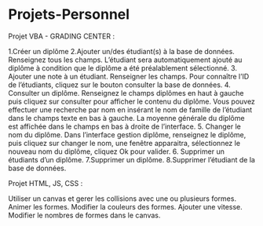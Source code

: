 # Projets-Personnel


Projet VBA - GRADING CENTER : 

1.Créer un diplôme
2.Ajouter un/des étudiant(s) à la base de données. Renseignez tous les champs.
L’étudiant sera automatiquement ajouté au diplôme à condition que le diplôme a été préalablement sélectionné.
3. Ajouter une note à un étudiant. Renseigner les champs. Pour connaître l’ID de l’étudiants, cliquez sur le bouton consulter la base de données. 
4. Consulter un diplôme. Renseignez le champs diplômes en haut à gauche puis cliquez sur consulter pour afficher le contenu du diplôme. Vous pouvez effectuer une recherche par nom en insérant le nom de famille de l’étudiant dans le champs texte en bas à gauche. La moyenne générale du diplôme est affichée dans le champs en bas à droite de l’interface.
5. Changer le nom du diplôme. Dans l’interface gestion diplôme, renseignez le diplôme, puis cliquez sur changer le nom, une fenêtre apparaitra, sélectionnez le nouveau nom du diplôme, cliquez Ok pour valider.
6. Supprimer un étudiants d’un diplôme.
7.Supprimer un diplôme.
8.Supprimer l’étudiant de la base de données.



Projet HTML, JS, CSS :

Utiliser un canvas et gerer les collisions avec une ou plusieurs formes.
Animer les formes.
Modifier la couleurs des formes.
Ajouter une vitesse.
Modifier le nombres de formes dans le canvas.
